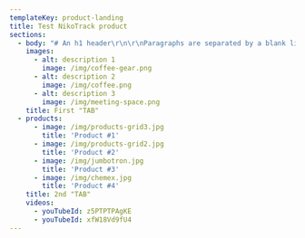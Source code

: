 ```yaml
---
templateKey: product-landing
title: Test NikoTrack product
sections:
  - body: "# An h1 header\r\n\r\nParagraphs are separated by a blank line.\r\n\r\n2nd paragraph. *Italic*, **bold**, and `monospace`. Itemized lists\r\nlook like:\r\n\r\n  * this one\r\n  * that one\r\n  * the other one\r\n\r\n> Block quotes are\r\n> written like so.\r\n>\r\n> They can span multiple paragraphs,\r\n> if you like.\r\n\nNiko Profile | h (mm) | b (mm) | d (mm) | s (mm)\r\n--- | --- | --- | --- | ---\r\nNo. 23.000 | 35.00 | 40.00 | 11.00 | 2.75\r\nNo. 24.000 | 43.50 | 48.50 | 15.50 | 3.20\r\nNo. 25.000 | 60.00 | 65.00 | 18.50 | 3.60\r\nNo. 26.000 | 75.00 | 80.00 | 22.00 | 4.50\r\nNo. 27.000 | 110.00 | 90.00 | 25.00 | 6.50"
    images:
      - alt: description 1
        image: /img/coffee-gear.png
      - alt: description 2
        image: /img/coffee.png
      - alt: description 3
        image: /img/meeting-space.png
    title: First "TAB"
  - products:
      - image: /img/products-grid3.jpg
        title: 'Product #1'
      - image: /img/products-grid2.jpg
        title: 'Product #2'
      - image: /img/jumbotron.jpg
        title: 'Product #3'
      - image: /img/chemex.jpg
        title: 'Product #4'
    title: 2nd "TAB"
    videos:
      - youTubeId: z5PTPTPAgKE
      - youTubeId: xfW18Vd9fU4
---
```


